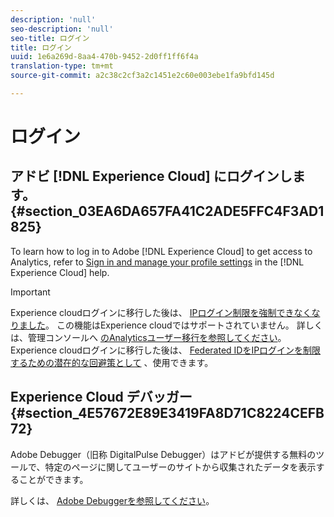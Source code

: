 ```yaml
---
description: 'null'
seo-description: 'null'
seo-title: ログイン
title: ログイン
uuid: 1e6a269d-8aa4-470b-9452-2d0ff1ff6f4a
translation-type: tm+mt
source-git-commit: a2c38c2cf3a2c1451e2c60e003ebe1fa9bfd145d

---
```



# ログイン

## アドビ [!DNL Experience Cloud] にログインします。{#section_03EA6DA657FA41C2ADE5FFC4F3AD1825}

To learn how to log in to Adobe [!DNL Experience Cloud] to get access to Analytics, refer to [Sign in and manage your profile settings](https://marketing.adobe.com/resources/help/en_US/mcloud/getting-started-experience-cloud.html) in the [!DNL Experience Cloud] help.

>[!IMPORTANT]
>
>Experience cloudログインに移行した後は、 [IPログイン制限を強制できなくなりました](/help/admin/company/security-manager.md)。 この機能はExperience cloudではサポートされていません。 詳しくは、管理コンソールへ [のAnalyticsユーザー移行を参照してください](https://marketing.adobe.com/resources/help/en_US/experience-cloud/admin-console/analytics-migration/)。 Experience cloudログインに移行した後は、 [Federated IDをIPログインを制限するための潜在的な回避策として](https://spark.adobe.com/page/JeSB8EPEQIvjD/) 、使用できます。

## Experience Cloud デバッガー {#section_4E57672E89E3419FA8D71C8224CEFB72}

Adobe Debugger（旧称 DigitalPulse Debugger）はアドビが提供する無料のツールで、特定のページに関してユーザーのサイトから収集されたデータを表示することができます。

詳しくは、 [Adobe Debuggerを参照してください](https://chrome.google.com/webstore/detail/adobe-experience-cloud-de/ocdmogmohccmeicdhlhhgepeaijenapj)。
